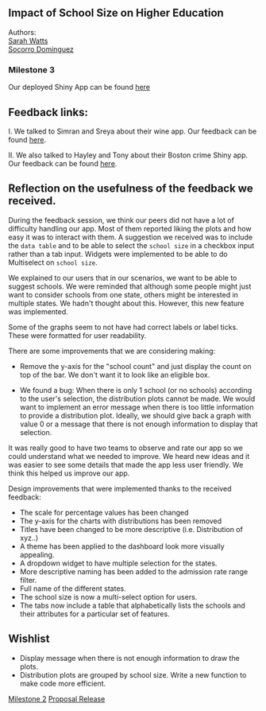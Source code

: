 ## Impact of School Size on Higher Education

Authors: <br>
[Sarah Watts](https://github.com/smwatts)   
[Socorro Dominguez](https://github.com/sedv8808)

### Milestone 3

Our deployed Shiny App can be found [here](https://sedv8808.shinyapps.io/College_scorecard/)

## Feedback links:

I. We talked to Simran and Sreya about their wine app. 
Our feedback can be found [here](https://github.com/UBC-MDS/DSCI-532-wine-data/issues/14).

II. We also talked to Hayley and Tony about their Boston crime Shiny app.
Our feedback can be found [here](https://github.com/UBC-MDS/DSCI_532-boston-crime-rate/issues/27).



## Reflection on the usefulness of the feedback we received.

During the feedback session, we think our peers did not have a lot of difficulty handling our app. Most of them reported liking the plots and how easy it was to interact with them. A suggestion we received was to include the `data table` and to be able to select the `school size` in a checkbox input rather than a tab input. Widgets were implemented to be able to do Multiselect on `school size`. 

We explained to our users that in our scenarios, we want to be able to suggest schools. We were reminded that although some people might just want to consider schools from one state, others might be interested in multiple states. We hadn't thought about this. However, this new feature was implemented.

Some of the graphs seem to not have had correct labels or label ticks. These were formatted for user readability.


There are some improvements that we are considering making:

- Remove the y-axis for the "school count" and just display the count on top of the bar. We don't want it to look like an eligible box. 

- We found a bug: When there is only 1 school (or no schools) according to the user's selection, the distribution plots cannot be made. We would want to implement an error message when there is too little information to provide a distribution plot. Ideally, we should give back a graph with value 0 or a message that there is not enough information to display that selection.

It was really good to have two teams to observe and rate our app so we could understand what we needed to improve. We heard new ideas and it was easier to see some details that made the app less user friendly. We think this helped us improve our app.

Design improvements that were implemented thanks to the received feedback:
* The scale for percentage values has been changed
* The y-axis for the charts with distributions has been removed
* Titles have been changed to be more descriptive (i.e. Distribution of xyz..)
* A theme has been applied to the dashboard look more visually appealing.
* A dropdown widget to have multiple selection for the states.
* More descriptive naming has been added to the admission rate range filter.
* Full name of the different states.
* The school size is now a multi-select option for users.
* The tabs now include a table that alphabetically lists the schools and their attributes for a particular set of features.

## Wishlist
* Display message when there is not enough information to draw the plots.
* Distribution plots are grouped by school size. Write a new function to make code more efficient.


[Milestone 2](https://github.com/UBC-MDS/college_scorecard/releases/tag/V2.0)
[Proposal Release](https://github.com/UBC-MDS/college_scorecard/releases/tag/V1.0)
